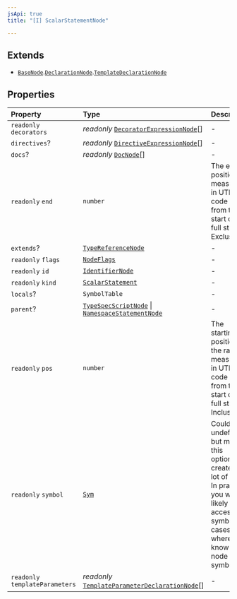 ```yaml
---
jsApi: true
title: "[I] ScalarStatementNode"

---
```

## Extends

- [`BaseNode`](Interface.BaseNode.md).[`DeclarationNode`](Interface.DeclarationNode.md).[`TemplateDeclarationNode`](Interface.TemplateDeclarationNode.md)

## Properties

| Property | Type | Description |
| :------ | :------ | :------ |
| `readonly` `decorators` | *readonly* [`DecoratorExpressionNode`](Interface.DecoratorExpressionNode.md)[] | - |
| `directives`? | *readonly* [`DirectiveExpressionNode`](Interface.DirectiveExpressionNode.md)[] | - |
| `docs`? | *readonly* [`DocNode`](Interface.DocNode.md)[] | - |
| `readonly` `end` | `number` | The ending position measured in UTF-16 code units from the start of the<br />full string. Exclusive. |
| `extends`? | [`TypeReferenceNode`](Interface.TypeReferenceNode.md) | - |
| `readonly` `flags` | [`NodeFlags`](Enumeration.NodeFlags.md) | - |
| `readonly` `id` | [`IdentifierNode`](Interface.IdentifierNode.md) | - |
| `readonly` `kind` | [`ScalarStatement`](Enumeration.SyntaxKind.md#scalarstatement) | - |
| `locals`? | `SymbolTable` | - |
| `parent`? | [`TypeSpecScriptNode`](Interface.TypeSpecScriptNode.md) \| [`NamespaceStatementNode`](Interface.NamespaceStatementNode.md) | - |
| `readonly` `pos` | `number` | The starting position of the ranger measured in UTF-16 code units from the<br />start of the full string. Inclusive. |
| `readonly` `symbol` | [`Sym`](Interface.Sym.md) | Could be undefined but making this optional creates a lot of noise. In practice,<br />you will likely only access symbol in cases where you know the node has a symbol. |
| `readonly` `templateParameters` | *readonly* [`TemplateParameterDeclarationNode`](Interface.TemplateParameterDeclarationNode.md)[] | - |
